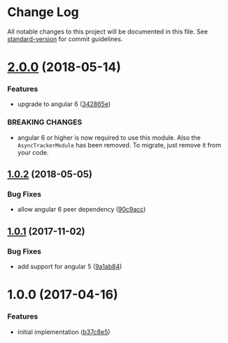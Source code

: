 # Change Log

All notable changes to this project will be documented in this file. See [standard-version](https://github.com/conventional-changelog/standard-version) for commit guidelines.

<a name="2.0.0"></a>
# [2.0.0](https://github.com/mattlewis92/angular-async-tracker/compare/v1.0.2...v2.0.0) (2018-05-14)


### Features

* upgrade to angular 6 ([342865e](https://github.com/mattlewis92/angular-async-tracker/commit/342865e))


### BREAKING CHANGES

* angular 6 or higher is now required to use this module. Also the
`AsyncTrackerModule` has been removed. To migrate, just remove it from your code.



<a name="1.0.2"></a>
## [1.0.2](https://github.com/mattlewis92/angular-async-tracker/compare/v1.0.1...v1.0.2) (2018-05-05)


### Bug Fixes

* allow angular 6 peer dependency ([90c9acc](https://github.com/mattlewis92/angular-async-tracker/commit/90c9acc))



<a name="1.0.1"></a>
## [1.0.1](https://github.com/mattlewis92/angular-async-tracker/compare/v1.0.0...v1.0.1) (2017-11-02)


### Bug Fixes

* add support for angular 5 ([9a1ab84](https://github.com/mattlewis92/angular-async-tracker/commit/9a1ab84))



<a name="1.0.0"></a>
# 1.0.0 (2017-04-16)


### Features

* initial implementation ([b37c8e5](https://github.com/mattlewis92/angular-async-tracker/commit/b37c8e5))
